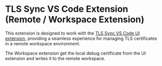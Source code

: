 # TLS Sync VS Code Extension (Remote / Workspace Extension)

This extension is designed to work with the [TLS Sync VS Code UI extension](../tls-sync-vscode-ui-extension), providing a seamless experience for managing TLS certificates in a remote workspace environment.

The Workspace extension get the local debug certificate from the UI extension and writes it to the remote workspace.
